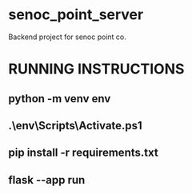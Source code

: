 # senoc_point_server
Backend project for senoc point co.

# RUNNING INSTRUCTIONS

## python -m venv env

## .\env\Scripts\Activate.ps1

## pip install -r requirements.txt 

## flask --app run 